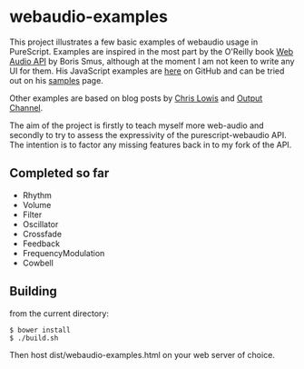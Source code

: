 webaudio-examples
=================

This project illustrates a few basic examples of webaudio usage in PureScript.  Examples are inspired in the most part by the O'Reilly book [Web Audio API](http://chimera.labs.oreilly.com/books/1234000001552/) by Boris Smus, although at the moment I am not keen to write any UI for them.  His JavaScript examples are [here](https://github.com/borismus/webaudioapi.com) on GitHub and can be tried out on his [samples](http://webaudioapi.com/samples/) page.

Other examples are based on blog posts by [Chris Lowis](http://blog.chrislowis.co.uk/) and [Output Channel](http://outputchannel.com/).

The aim of the project is firstly to teach myself more web-audio and secondly to try to assess the expressivity of the purescript-webaudio API. The intention is to factor any missing features back in to my fork of the API.

Completed so far
----------------

* Rhythm
* Volume
* Filter
* Oscillator
* Crossfade
* Feedback
* FrequencyModulation
* Cowbell

Building
--------

from the current directory:

    $ bower install
    $ ./build.sh

Then host dist/webaudio-examples.html on your web server of choice.
